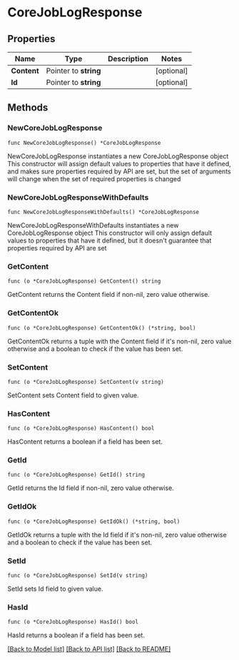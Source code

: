 # CoreJobLogResponse

## Properties

Name | Type | Description | Notes
------------ | ------------- | ------------- | -------------
**Content** | Pointer to **string** |  | [optional] 
**Id** | Pointer to **string** |  | [optional] 

## Methods

### NewCoreJobLogResponse

`func NewCoreJobLogResponse() *CoreJobLogResponse`

NewCoreJobLogResponse instantiates a new CoreJobLogResponse object
This constructor will assign default values to properties that have it defined,
and makes sure properties required by API are set, but the set of arguments
will change when the set of required properties is changed

### NewCoreJobLogResponseWithDefaults

`func NewCoreJobLogResponseWithDefaults() *CoreJobLogResponse`

NewCoreJobLogResponseWithDefaults instantiates a new CoreJobLogResponse object
This constructor will only assign default values to properties that have it defined,
but it doesn't guarantee that properties required by API are set

### GetContent

`func (o *CoreJobLogResponse) GetContent() string`

GetContent returns the Content field if non-nil, zero value otherwise.

### GetContentOk

`func (o *CoreJobLogResponse) GetContentOk() (*string, bool)`

GetContentOk returns a tuple with the Content field if it's non-nil, zero value otherwise
and a boolean to check if the value has been set.

### SetContent

`func (o *CoreJobLogResponse) SetContent(v string)`

SetContent sets Content field to given value.

### HasContent

`func (o *CoreJobLogResponse) HasContent() bool`

HasContent returns a boolean if a field has been set.

### GetId

`func (o *CoreJobLogResponse) GetId() string`

GetId returns the Id field if non-nil, zero value otherwise.

### GetIdOk

`func (o *CoreJobLogResponse) GetIdOk() (*string, bool)`

GetIdOk returns a tuple with the Id field if it's non-nil, zero value otherwise
and a boolean to check if the value has been set.

### SetId

`func (o *CoreJobLogResponse) SetId(v string)`

SetId sets Id field to given value.

### HasId

`func (o *CoreJobLogResponse) HasId() bool`

HasId returns a boolean if a field has been set.


[[Back to Model list]](../README.md#documentation-for-models) [[Back to API list]](../README.md#documentation-for-api-endpoints) [[Back to README]](../README.md)


